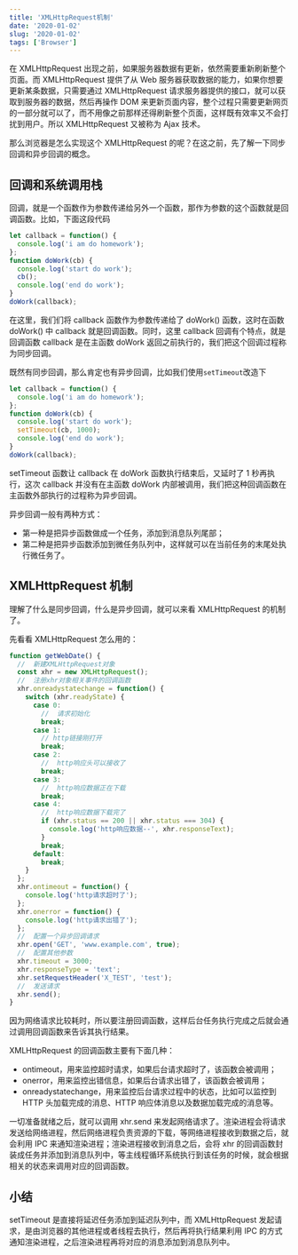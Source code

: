 ```yaml
---
title: 'XMLHttpRequest机制'
date: '2020-01-02'
slug: '2020-01-02'
tags: ['Browser']
---
```


在 XMLHttpRequest 出现之前，如果服务器数据有更新，依然需要重新刷新整个页面。而 XMLHttpRequest 提供了从 Web 服务器获取数据的能力，如果你想要更新某条数据，只需要通过 XMLHttpRequest 请求服务器提供的接口，就可以获取到服务器的数据，然后再操作 DOM 来更新页面内容，整个过程只需要更新网页的一部分就可以了，而不用像之前那样还得刷新整个页面，这样既有效率又不会打扰到用户。所以 XMLHttpRequest 又被称为 Ajax 技术。

那么浏览器是怎么实现这个 XMLHttpRequest 的呢？在这之前，先了解一下同步回调和异步回调的概念。

## 回调和系统调用栈

回调，就是一个函数作为参数传递给另外一个函数，那作为参数的这个函数就是回调函数。比如，下面这段代码

```js
let callback = function() {
  console.log('i am do homework');
};
function doWork(cb) {
  console.log('start do work');
  cb();
  console.log('end do work');
}
doWork(callback);
```

在这里，我们们将 callback 函数作为参数传递给了 doWork() 函数，这时在函数 doWork() 中 callback 就是回调函数。同时，这里 callback 回调有个特点，就是回调函数 callback 是在主函数 doWork 返回之前执行的，我们把这个回调过程称为同步回调。

既然有同步回调，那么肯定也有异步回调，比如我们使用`setTimeout`改造下

```js
let callback = function() {
  console.log('i am do homework');
};
function doWork(cb) {
  console.log('start do work');
  setTimeout(cb, 1000);
  console.log('end do work');
}
doWork(callback);
```

setTimeout 函数让 callback 在 doWork 函数执行结束后，又延时了 1 秒再执行，这次 callback 并没有在主函数 doWork 内部被调用，我们把这种回调函数在主函数外部执行的过程称为异步回调。

异步回调一般有两种方式：

- 第一种是把异步函数做成一个任务，添加到消息队列尾部；
- 第二种是把异步函数添加到微任务队列中，这样就可以在当前任务的末尾处执行微任务了。

## XMLHttpRequest 机制

理解了什么是同步回调，什么是异步回调，就可以来看 XMLHttpRequest 的机制了。

先看看 XMLHttpRequest 怎么用的：

```js
function getWebDate() {
  //  新建XMLHttpRequest对象
  const xhr = new XMLHttpRequest();
  //  注册xhr对象相关事件的回调函数
  xhr.onreadystatechange = function() {
    switch (xhr.readyState) {
      case 0:
        //  请求初始化
        break;
      case 1:
        // http链接刚打开
        break;
      case 2:
        //  http响应头可以接收了
        break;
      case 3:
        //  http响应数据正在下载
        break;
      case 4:
        //  http响应数据下载完了
        if (xhr.status == 200 || xhr.status === 304) {
          console.log('http响应数据--', xhr.responseText);
        }
        break;
      default:
        break;
    }
  };
  xhr.ontimeout = function() {
    console.log('http请求超时了');
  };
  xhr.onerror = function() {
    console.log('http请求出错了');
  };
  //  配置一个异步回调请求
  xhr.open('GET', 'www.example.com', true);
  //  配置其他参数
  xhr.timeout = 3000;
  xhr.responseType = 'text';
  xhr.setRequestHeader('X_TEST', 'test');
  //  发送请求
  xhr.send();
}
```

因为网络请求比较耗时，所以要注册回调函数，这样后台任务执行完成之后就会通过调用回调函数来告诉其执行结果。

XMLHttpRequest 的回调函数主要有下面几种：

- ontimeout，用来监控超时请求，如果后台请求超时了，该函数会被调用；
- onerror，用来监控出错信息，如果后台请求出错了，该函数会被调用；
- onreadystatechange，用来监控后台请求过程中的状态，比如可以监控到 HTTP 头加载完成的消息、HTTP 响应体消息以及数据加载完成的消息等。

一切准备就绪之后，就可以调用 xhr.send 来发起网络请求了。渲染进程会将请求发送给网络进程，然后网络进程负责资源的下载，等网络进程接收到数据之后，就会利用 IPC 来通知渲染进程；渲染进程接收到消息之后，会将 xhr 的回调函数封装成任务并添加到消息队列中，等主线程循环系统执行到该任务的时候，就会根据相关的状态来调用对应的回调函数。

## 小结

setTimeout 是直接将延迟任务添加到延迟队列中，而 XMLHttpRequest 发起请求，是由浏览器的其他进程或者线程去执行，然后再将执行结果利用 IPC 的方式通知渲染进程，之后渲染进程再将对应的消息添加到消息队列中。
